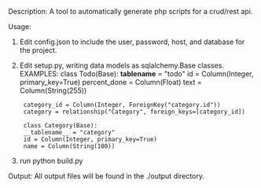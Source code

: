 Description:
A tool to automatically generate php scripts for a crud/rest api.

Usage:
1. Edit config.json to include the user, password, host, and database for the project.

2. Edit setup.py, writing data models as sqlalchemy.Base classes.
	EXAMPLES:
	    class Todo(Base):
		__tablename__ = "todo"
		id = Column(Integer, primary_key=True)
		percent_done = Column(Float)
		text = Column(String(255))

		category_id = Column(Integer, ForeignKey("category.id"))
		category = relationship("Category", foreign_keys=[category_id])

	    class Category(Base):
		__tablename__ = "category"
		id = Column(Integer, primary_key=True)
		name = Column(String(100))

3. run python build.py

Output:
All output files will be found in the ./output directory.

